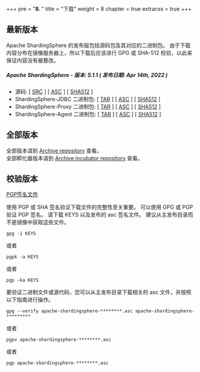 +++
pre = "<b>8. </b>"
title = "下载"
weight = 8
chapter = true
extracss = true
+++

## 最新版本

Apache ShardingSphere 的发布版包括源码包及其对应的二进制包。
由于下载内容分布在镜像服务器上，所以下载后应该进行 GPG 或 SHA-512 校验，以此来保证内容没有被篡改。

##### Apache ShardingSphere - 版本: 5.1.1 ( 发布日期: Apr 14th, 2022 )

- 源码: [ [<u>SRC</u>](https://www.apache.org/dyn/closer.lua/shardingsphere/5.1.1/apache-shardingsphere-5.1.1-src.zip) ] [ [<u>ASC</u>](https://downloads.apache.org/shardingsphere/5.1.1/apache-shardingsphere-5.1.1-src.zip.asc) ] [ [<u>SHA512</u>](https://downloads.apache.org/shardingsphere/5.1.1/apache-shardingsphere-5.1.1-src.zip.sha512) ]
- ShardingSphere-JDBC 二进制包: [ [<u>TAR</u>](https://www.apache.org/dyn/closer.lua/shardingsphere/5.1.1/apache-shardingsphere-5.1.1-shardingsphere-jdbc-bin.tar.gz) ] [ [<u>ASC</u>](https://downloads.apache.org/shardingsphere/5.1.1/apache-shardingsphere-5.1.1-shardingsphere-jdbc-bin.tar.gz.asc) ] [ [<u>SHA512</u>](https://downloads.apache.org/shardingsphere/5.1.1/apache-shardingsphere-5.1.1-shardingsphere-jdbc-bin.tar.gz.sha512) ]
- ShardingSphere-Proxy 二进制包: [ [<u>TAR</u>](https://www.apache.org/dyn/closer.lua/shardingsphere/5.1.1/apache-shardingsphere-5.1.1-shardingsphere-proxy-bin.tar.gz) ] [ [<u>ASC</u>](https://downloads.apache.org/shardingsphere/5.1.1/apache-shardingsphere-5.1.1-shardingsphere-proxy-bin.tar.gz.asc) ] [ [<u>SHA512</u>](https://downloads.apache.org/shardingsphere/5.1.1/apache-shardingsphere-5.1.1-shardingsphere-proxy-bin.tar.gz.sha512) ]
- ShardingSphere-Agent 二进制包: [ [<u>TAR</u>](https://www.apache.org/dyn/closer.lua/shardingsphere/5.1.1/apache-shardingsphere-5.1.1-shardingsphere-agent-bin.tar.gz) ] [ [<u>ASC</u>](https://downloads.apache.org/shardingsphere/5.1.1/apache-shardingsphere-5.1.1-shardingsphere-agent-bin.tar.gz.asc) ] [ [<u>SHA512</u>](https://downloads.apache.org/shardingsphere/5.1.1/apache-shardingsphere-5.1.1-shardingsphere-agent-bin.tar.gz.sha512) ]

## 全部版本

全部版本请到 [Archive repository](https://archive.apache.org/dist/shardingsphere/) 查看。</br>
全部孵化器版本请到 [Archive incubator repository](https://archive.apache.org/dist/incubator/shardingsphere/) 查看。

## 校验版本

[PGP签名文件](https://downloads.apache.org/shardingsphere/KEYS)

使用 PGP 或 SHA 签名验证下载文件的完整性至关重要。
可以使用 GPG 或 PGP 验证 PGP 签名。
请下载 KEYS 以及发布的 asc 签名文件。
建议从主发布目录而不是镜像中获取这些文件。

```shell
gpg -i KEYS
```

或者

```shell
pgpk -a KEYS
```

或者

```shell
pgp -ka KEYS
```

要验证二进制文件或源代码，您可以从主发布目录下载相关的 asc 文件，并按照以下指南进行操作。

```shell
gpg --verify apache-shardingsphere-********.asc apache-shardingsphere-*********
```

或者

```shell
pgpv apache-shardingsphere-********.asc
```

或者

```shell
pgp apache-shardingsphere-********.asc
```
